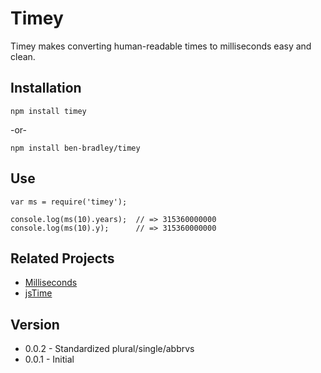 # Timey

Timey makes converting human-readable times to milliseconds easy and clean.

## Installation

`npm install timey`

-or-

`npm install ben-bradley/timey`

## Use

```
var ms = require('timey');

console.log(ms(10).years);  // => 315360000000
console.log(ms(10).y);      // => 315360000000
```

## Related Projects

- [Milliseconds](https://github.com/HenrikJoreteg/milliseconds)
- [jsTime](https://github.com/flesler/jsTime)

## Version

- 0.0.2 - Standardized plural/single/abbrvs
- 0.0.1 - Initial
